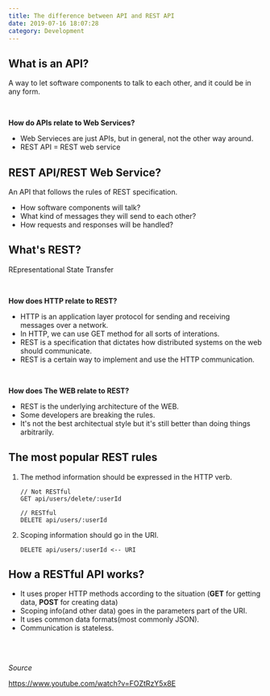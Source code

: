 ```yaml
---
title: The difference between API and REST API
date: 2019-07-16 18:07:28
category: Development
---
```


## What is an API?

A way to let software components to talk to each other, and it could be in any form.

<br>

**How do APIs relate to Web Services?**

- Web Servieces are just APIs, but in general, not the other way around.
- REST API = REST web service

## REST API/REST Web Service?

An API that follows the rules of REST specification.

- How software components will talk?
- What kind of messages they will send to each other?
- How requests and responses will be handled?

## What's REST?

REpresentational State Transfer

<br>

**How does HTTP relate to REST?**

- HTTP is an application layer protocol for sending and receiving messages over a network.
- In HTTP, we can use GET method for all sorts of interations.
- REST is a specification that dictates how distributed systems on the web should communicate.
- REST is a certain way to implement and use the HTTP communication.

<br>

**How does The WEB relate to REST?**

- REST is the underlying architecture of the WEB.
- Some developers are breaking the rules.
- It's not the best architectual style but it's still better than doing things arbitrarily.

## The most popular REST rules

1. The method information should be expressed in the HTTP verb.

   ```http
   // Not RESTful
   GET api/users/delete/:userId

   // RESTful
   DELETE api/users/:userId

   ```

2. Scoping information should go in the URI.

   ```http
   DELETE api/users/:userId <-- URI
   ```

## How a RESTful API works?

- It uses proper HTTP methods according to the situation (**GET** for getting data, **POST** for creating data)
- Scoping info(and other data) goes in the parameters part of the URI.
- It uses common data formats(most commonly JSON).
- Communication is stateless.

<br>
<br>

_Source_

https://www.youtube.com/watch?v=FOZtRzY5x8E

<br>
<br>
